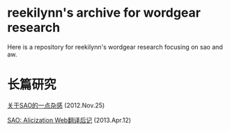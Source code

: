 # reekilynn's archive for wordgear research

Here is a repository for reekilynn's wordgear research focusing on sao and aw.

# 长篇研究

[关于SAO的一点杂感](wg-res/res-121125-sao-rev.md) (2012.Nov.25)

[SAO: Alicization Web翻译后记](wg-res/res-130412-sao-uw-post.md) (2013.Apr.12)

